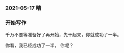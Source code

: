 ### 2021-05-17 晴

### 开始写作

千万不要等准备好了再开始，先干起来，你就成功了一半。

你看，我已经成功了一半， 你呢？
































